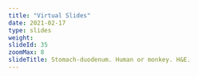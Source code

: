 ```yaml
---
title: "Virtual Slides"
date: 2021-02-17
type: slides
weight:
slideId: 35
zoomMax: 8
slideTitle: Stomach-duodenum. Human or monkey. H&E.
---
```

